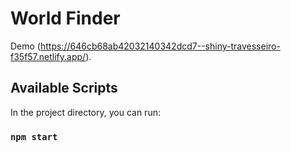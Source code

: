 # World Finder

Demo (https://646cb68ab42032140342dcd7--shiny-travesseiro-f35f57.netlify.app/).

## Available Scripts

In the project directory, you can run:

### `npm start`

